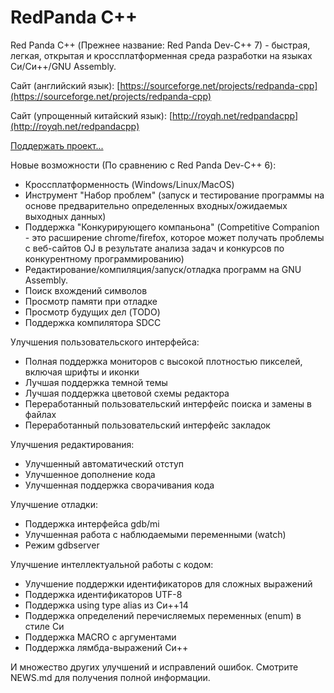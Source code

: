 # RedPanda C++ 

Red Panda C++ (Прежнее название: Red Panda Dev-C++ 7) - быстрая, легкая, открытая и кроссплатформенная среда разработки на языках Си/Си++/GNU Assembly.

Сайт (английский язык): [https://sourceforge.net/projects/redpanda-cpp](https://sourceforge.net/projects/redpanda-cpp)

Сайт (упрощенный китайский язык): [http://royqh.net/redpandacpp](http://royqh.net/redpandacpp)

[Поддержать проект...](https://ko-fi.com/royqh1979)

Новые возможности (По сравнению с Red Panda Dev-C++ 6):
* Кроссплатформенность (Windows/Linux/MacOS)
* Инструмент "Набор проблем" (запуск и тестирование программы на основе предварительно определенных входных/ожидаемых выходных данных)
* Поддержка "Конкурирующего компаньона" (Competitive Companion - это расширение chrome/firefox, которое может получать проблемы с веб-сайтов OJ в результате анализа задач и конкурсов по конкурентному программированию)
* Редактирование/компиляция/запуск/отладка программ на GNU Assembly.
* Поиск вхождений символов
* Просмотр памяти при отладке
* Просмотр будущих дел (TODO)
* Поддержка компилятора SDCC

Улучшения пользовательского интерфейса:
* Полная поддержка мониторов с высокой плотностью пикселей, включая шрифты и иконки
* Лучшая поддержка темной темы
* Лучшая поддержка цветовой схемы редактора
* Переработанный пользовательский интерфейс поиска и замены в файлах
* Переработанный пользовательский интерфейс закладок

Улучшения редактирования:
* Улучшенный автоматический отступ
* Улучшенное дополнение кода
* Улучшенная поддержка сворачивания кода

Улучшение отладки:
* Поддержка интерфейса gdb/mi
* Улучшенная работа с наблюдаемыми переменными (watch)
* Режим gdbserver

Улучшение интеллектуальной работы с кодом:
* Улучшение поддержки идентификаторов для сложных выражений
* Поддержка идентификаторов UTF-8
* Поддержка using type alias из Си++14
* Поддержка определений перечисляемых переменных (enum) в стиле Си
* Поддержка MACRO с аргументами
* Поддержка лямбда-выражений Cи++

И множество других улучшений и исправлений ошибок. Смотрите NEWS.md для получения полной информации.

